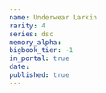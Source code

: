 ```yaml
---
name: Underwear Larkin
rarity: 4
series: dsc
memory_alpha:
bigbook_tier: -1
in_portal: true
date:
published: true
---
```



